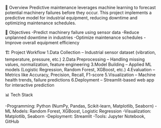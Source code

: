 📖 Overview
Predictive maintenance leverages machine learning to forecast potential machinery failures before they occur. This project implements a predictive model for industrial equipment, reducing downtime and optimizing maintenance schedules.

🎯 Objectives
-Predict machinery failure using sensor data
-Reduce unplanned downtime in industries
-Optimize maintenance schedules
-Improve overall equipment efficiency

🏗️ Project Workflow
1.Data Collection – Industrial sensor dataset (vibration, temperature, pressure, etc.)
2.Data Preprocessing – Handling missing values, normalization, feature engineering
3.Model Building – Applied ML models (Logistic Regression, Random Forest, XGBoost, etc.)
4.Evaluation – Metrics like Accuracy, Precision, Recall, F1-score
5.Visualization – Machine health trends, failure predictions
6.Deployment – Streamlit-based web app for interactive prediction

📊 Tech Stack

-Programming: Python (NumPy, Pandas, Scikit-learn, Matplotlib, Seaborn)
-ML Models: Random Forest, XGBoost, Logistic Regression
-Visualization: Matplotlib, Seaborn
-Deployment: Streamlit
-Tools: Jupyter Notebook, GitHub
